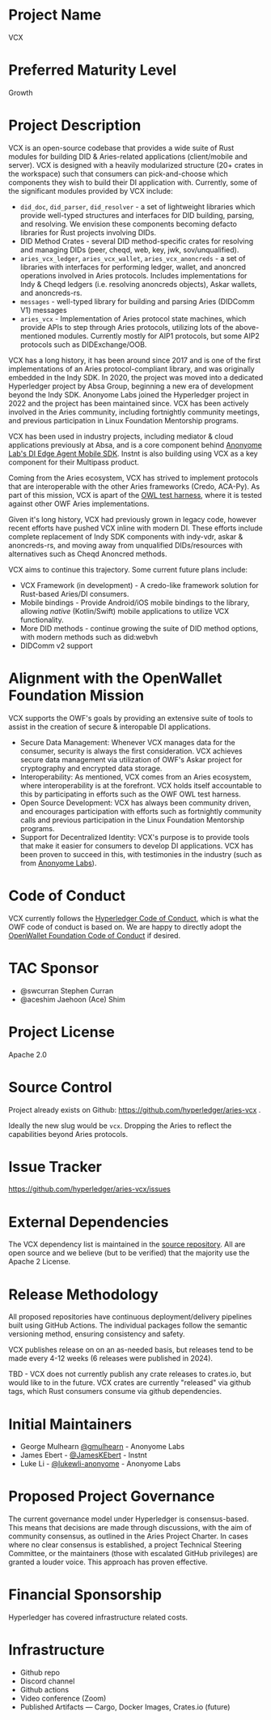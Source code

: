 # Project Name

VCX

# Preferred Maturity Level

Growth

# Project Description

VCX is an open-source codebase that provides a wide suite of Rust modules for building DID & Aries-related applications (client/mobile and server). VCX is designed with a heavily modularized structure (20+ crates in the workspace) such that consumers can pick-and-choose which components they wish to build their DI application with. Currently, some of the significant modules provided by VCX include:
* `did_doc`, `did_parser`, `did_resolver` - a set of lightweight libraries which provide well-typed structures and interfaces for DID building, parsing, and resolving. We envision these components becoming defacto libraries for Rust projects involving DIDs.
* DID Method Crates - several DID method-specific crates for resolving and managing DIDs (peer, cheqd, web, key, jwk, sov/unqualified).
* `aries_vcx_ledger`, `aries_vcx_wallet`, `aries_vcx_anoncreds` - a set of libraries with interfaces for performing ledger, wallet, and anoncred operations involved in Aries protocols. Includes implementations for Indy & Cheqd ledgers (i.e. resolving anoncreds objects), Askar wallets, and anoncreds-rs.
* `messages` - well-typed library for building and parsing Aries (DIDComm V1) messages
* `aries_vcx` - Implementation of Aries protocol state machines, which provide APIs to step through Aries protocols, utilizing lots of the above-mentioned modules. Currently mostly for AIP1 protocols, but some AIP2 protocols such as DIDExchange/OOB.

VCX has a long history, it has been around since 2017 and is one of the first implementations of an Aries protocol-compliant library, and was originally embedded in the Indy SDK. In 2020, the project was moved into a dedicated Hyperledger project by Absa Group, beginning a new era of development beyond the Indy SDK. Anonyome Labs joined the Hyperledger project in 2022 and the project has been maintained since. VCX has been actively involved in the Aries community, including fortnightly community meetings, and previous participation in Linux Foundation Mentorship programs.

VCX has been used in industry projects, including mediator & cloud applications previously at Absa, and is a core component behind [Anonyome Lab's DI Edge Agent Mobile SDK](https://anonyome.com/resources/blog/aries-vcx-anonyomes-commitment-to-decentralized-identity/). Instnt is also building using VCX as a key component for their Multipass product.

Coming from the Aries ecosystem, VCX has strived to implement protocols that are interoperable with the other Aries frameworks (Credo, ACA-Py). As part of this mission, VCX is apart of the [OWL test harness](https://github.com/openwallet-foundation/owl-agent-test-harness), where it is tested against other OWF Aries implementations.

Given it's long history, VCX had previously grown in legacy code, however recent efforts have pushed VCX inline with modern DI. These efforts include complete replacement of Indy SDK components with indy-vdr, askar & anoncreds-rs, and moving away from unqualified DIDs/resources with alternatives such as Cheqd Anoncred methods.

VCX aims to continue this trajectory. Some current future plans include:
* VCX Framework (in development) - A credo-like framework solution for Rust-based Aries/DI consumers.
* Mobile bindings - Provide Android/iOS mobile bindings to the library, allowing *native* (Kotlin/Swift) mobile applications to utilize VCX functionality.
* More DID methods - continue growing the suite of DID method options, with modern methods such as did:webvh
* DIDComm v2 support

# Alignment with the OpenWallet Foundation Mission

VCX supports the OWF's goals by providing an extensive suite of tools to assist in the creation of secure & interopable DI applications.
* Secure Data Management: Whenever VCX manages data for the consumer, security is always the first consideration. VCX achieves secure data management via utilization of OWF's Askar project for cryptography and encrypted data storage.
* Interoperability: As mentioned, VCX comes from an Aries ecosystem, where interoperability is at the forefront. VCX holds itself accountable to this by participating in efforts such as the OWF OWL test harness.
* Open Source Development: VCX has always been community driven, and encourages participation with efforts such as fortnightly community calls and previous participation in the Linux Foundation Mentorship programs.
* Support for Decentralized Identity: VCX's purpose is to provide tools that make it easier for consumers to develop DI applications. VCX has been proven to succeed in this, with testimonies in the industry (such as from [Anonyome Labs](https://anonyome.com/resources/blog/aries-vcx-anonyomes-commitment-to-decentralized-identity/)).

# Code of Conduct

VCX currently follows the [Hyperledger Code of Conduct](https://github.com/hyperledger/aries-vcx/blob/main/CODE_OF_CONDUCT.md), which is what the OWF code of conduct is based on. 
We are happy to directly adopt the [OpenWallet Foundation Code of Conduct](https://tac.openwallet.foundation/governance/code-of-conduct/) if desired.

# TAC Sponsor

* @swcurran Stephen Curran
* @aceshim Jaehoon (Ace) Shim

# Project License

Apache 2.0

# Source Control

Project already exists on Github: https://github.com/hyperledger/aries-vcx .

Ideally the new slug would be `vcx`. Dropping the Aries to reflect the capabilities beyond Aries protocols.

# Issue Tracker

https://github.com/hyperledger/aries-vcx/issues

# External Dependencies

The VCX dependency list is maintained in the [source repository](https://github.com/hyperledger/aries-vcx/blob/main/Cargo.toml). All are open source and we believe (but to be verified) that the majority use the Apache 2 License.

# Release Methodology

All proposed repositories have continuous deployment/delivery pipelines built using GitHub Actions. The individual packages follow the semantic versioning method, ensuring consistency and safety.

VCX publishes release on on an as-needed basis, but releases tend to be made every 4-12 weeks (6 releases were published in 2024).

TBD - VCX does not currently publish any crate releases to crates.io, but would like to in the future. VCX crates are currently "released" via github tags, which Rust consumers consume via github dependencies.

# Initial Maintainers

- George Mulhearn [@gmulhearn](https://github.com/gmulhearn) - Anonyome Labs
- James Ebert - [@JamesKEbert](https://github.com/JamesKEbert) - Instnt
- Luke Li - [@lukewli-anonyome](https://github.com/lukewli-anonyome) - Anonyome Labs

# Proposed Project Governance

The current governance model under Hyperledger is consensus-based. This means that decisions are made through discussions, with the aim of community consensus, as outlined in the Aries Project Charter. In cases where no clear consensus is established, a project Technical Steering Committee, or the maintainers (those with escalated GitHub privileges) are granted a louder voice. This approach has proven effective.

# Financial Sponsorship

Hyperledger has covered infrastructure related costs. 

# Infrastructure

- Github repo
- Discord channel
- Github actions
- Video conference (Zoom)
- Published Artifacts — Cargo, Docker Images, Crates.io (future)

